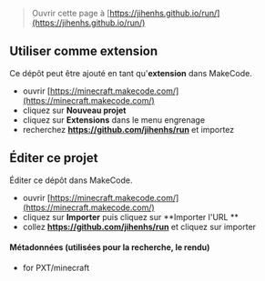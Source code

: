
> Ouvrir cette page à [https://jihenhs.github.io/run/](https://jihenhs.github.io/run/)

## Utiliser comme extension

Ce dépôt peut être ajouté en tant qu'**extension** dans MakeCode.

* ouvrir [https://minecraft.makecode.com/](https://minecraft.makecode.com/)
* cliquez sur **Nouveau projet**
* cliquez sur **Extensions** dans le menu engrenage
* recherchez **https://github.com/jihenhs/run** et importez

## Éditer ce projet

Éditer ce dépôt dans MakeCode.

* ouvrir [https://minecraft.makecode.com/](https://minecraft.makecode.com/)
* cliquez sur **Importer** puis cliquez sur **Importer l'URL **
* collez **https://github.com/jihenhs/run** et cliquez sur importer

#### Métadonnées (utilisées pour la recherche, le rendu)

* for PXT/minecraft
<script src="https://makecode.com/gh-pages-embed.js"></script><script>makeCodeRender("{{ site.makecode.home_url }}", "{{ site.github.owner_name }}/{{ site.github.repository_name }}");</script>
